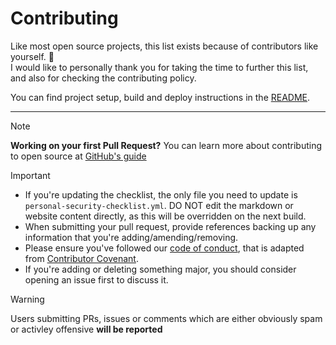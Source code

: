 # Contributing

Like most open source projects, this list exists because of contributors like yourself. 💖<br>
I would like to personally thank you for taking the time to further this list, and also for checking the contributing policy.

You can find project setup, build and deploy instructions in the [README](./README.md).

---

> [!NOTE]
> **Working on your first Pull Request?** You can learn more about contributing to open source at [GitHub's guide](https://docs.github.com/en/pull-requests/collaborating-with-pull-requests/proposing-changes-to-your-work-with-pull-requests/creating-a-pull-request)

> [!IMPORTANT]
> 
> - If you're updating the checklist, the only file you need to update is `personal-security-checklist.yml`. DO NOT edit the markdown or website content directly, as this will be overridden on the next build.
> - When submitting your pull request, provide references backing up any information that you're adding/amending/removing.
> - Please ensure you've followed our [code of conduct](/.github/CODE_OF_CONDUCT.md), that is adapted from [Contributor Covenant](https://www.contributor-covenant.org/).
> - If you're adding or deleting something major, you should consider opening an issue first to discuss it.

> [!WARNING]
> Users submitting PRs, issues or comments which are either obviously spam or activley offensive **will be reported**
